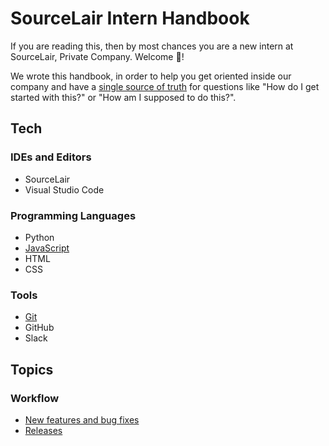 # SourceLair Intern Handbook

If you are reading this, then by most chances you are a new intern at SourceLair, Private Company. Welcome 🙌!

We wrote this handbook, in order to help you get oriented inside our company and have a [single source of truth](https://en.wikipedia.org/wiki/Single_source_of_truth) for questions like "How do I get started with this?" or "How am I supposed to do this?".

## Tech

### IDEs and Editors

- SourceLair
- Visual Studio Code

### Programming Languages

- Python
- [JavaScript](_tech/_languages/javascript.md)
- HTML
- CSS

### Tools

- [Git](_tech/_tools/git.md)
- GitHub
- Slack

## Topics

### Workflow

- [New features and bug fixes](_topics/_workflow/new-features-and-bug-fixes.md)
- [Releases](_topics/_workflow/releases.md)
